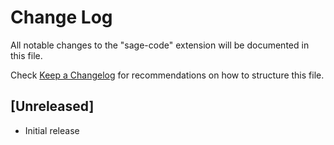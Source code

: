 # Change Log

All notable changes to the "sage-code" extension will be documented in this file.

Check [Keep a Changelog](http://keepachangelog.com/) for recommendations on how to structure this file.

## [Unreleased]

- Initial release